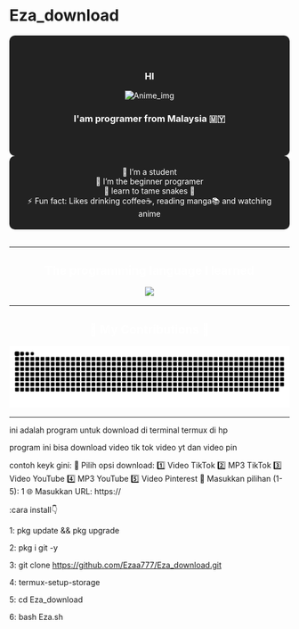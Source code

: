 # Eza_download

<!-- Gambar Background Header -->
<div align="center" style="background-color: #222222; padding: 40px; color: white; border-radius: 10px;">
  <h3>HI</h3>
  <img src="https://encrypted-tbn0.gstatic.com/images?q=tbn:ANd9GcQN-IWt_xifOTf8drhOJZT6Vo1Et0GUWC5XkPr2dERKH3xAPcEzZEAtSCs&s=10" alt="Anime_img" width="600px" l />
  </h1>
  <h3 align="center">I'am programer from Malaysia 🇲🇾</h3>
</div>

<!-- Section Konten Utama dengan Latar Gelap -->
<div align="center" style="background-color: #222222; color: white; padding: 20px; border-radius: 10px;">
  🔭 I’m a student<br>
  🌱 I’m the beginner programer<br>
  💬 learn to tame snakes 🐍<br>
  ⚡ Fun fact: Likes drinking coffee☕, reading manga📚 and watching anime</div>
<br/>
<hr/>
<!-- Bagian Tools dan Skill -->
<h2 align="center" style="color: white;">The programming language I learned</h2>
<div align="center">
  <img src="https://skillicons.dev/icons?i=python,js" />
</div>

<hr/>

<!-- Kontribusi -->
<div align="center" style="color: white;">
  <h2>🐍 My Contributions 🐍</h2>
  <img alt="snake eating my contributions" src="https://raw.githubusercontent.com/salesp07/salesp07/output/github-contribution-grid-snake.svg" />
</div>

<!--
**Ezaa777/Ezaa777** is a ✨ _special_ ✨ repository because its `README.md` (this file) appears on your GitHub profile.

Here are some ideas to get you started:

- 🔭 I’m currently working on ...
- 🌱 I’m currently learning ...
- 👯 I’m looking to collaborate on ...
- 🤔 I’m looking for help with ...
- 💬 Ask me about ...
- 📫 How to reach me: ...
- 😄 Pronouns: ...
- ⚡ Fun fact: ...
-->

_______________________________________

ini adalah program untuk download di terminal termux di hp

program ini bisa download video tik tok video yt dan video pin

contoh keyk gini: 🎵 Pilih opsi download:
1️⃣ Video TikTok
2️⃣ MP3 TikTok
3️⃣ Video YouTube
4️⃣ MP3 YouTube
5️⃣ Video Pinterest
🔢 Masukkan pilihan (1-5): 1
🌐 Masukkan URL:
https://


:cara install👇

1: pkg update && pkg upgrade

2: pkg i git -y

3: git clone https://github.com/Ezaa777/Eza_download.git

4: termux-setup-storage

5: cd Eza_download

6: bash Eza.sh